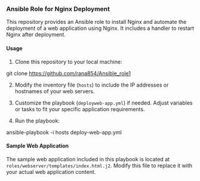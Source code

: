### Ansible Role for Nginx Deployment

This repository provides an Ansible role to install Nginx and automate the deployment of a web application using Nginx. It includes a handler to restart Nginx after deployment.

#### Usage

1. Clone this repository to your local machine:

git clone https://github.com/rana854/Ansible_role1

2. Modify the inventory file (`hosts`) to include the IP addresses or hostnames of your web servers.

3. Customize the playbook (`deployweb-app.yml`) if needed. Adjust variables or tasks to fit your specific application requirements.

4. Run the playbook:

ansible-playbook -i hosts deploy-web-app.yml


#### Sample Web Application

The sample web application included in this playbook is located at `roles/webserver/templates/index.html.j2`. Modify this file to replace it with your actual web application content.

